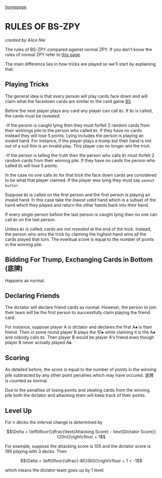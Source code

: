 <script
  src="https://cdn.mathjax.org/mathjax/latest/MathJax.js?config=TeX-AMS-MML_HTMLorMML"
  type="text/javascript">
</script>

[_homepage_](https://evanfang214.github.io/)

# RULES OF BS-ZPY
_created by Alice Nie_

The rules of BS-ZPY compared against normal ZPY. If you don't know the rules of normal ZPY refer to [this page](https://robertying.com/shengji/rules.html).

The main difference lies in how tricks are played so we'll start by explaining that.

## Playing Tricks
The general idea is that every person will play cards face down and will claim what the facedown cards are similar to the card game [BS](https://en.wikipedia.org/wiki/Cheat_(game))

Before the next player plays any card any player can call `BS`. If `BS` is called, the cards must be revealed.

-If the person is caught lying then they must forfeit 2 random cards from their winnings pile to the person who called `BS`. If they have no cards instead they will lose 5 points. Lying includes the person is playing an invalid hand. For instance, if the player plays a trump but their hand is not out of a suit this is an invalid play. This player can no longer win the trick. 

-If the person is telling the truth then the person who calls `BS` must forfeit 2 random cards from their winning pile. If they have no cards the person who called `BS` will lose 5 points.

In the case no one calls `BS` for that trick the face down cards are considered to be what that player claimed. If the player was lying they must say `peanut butter`. 

Suppose `BS` is called on the first person and the first person is playing an invalid hand. In this case take the _lowest valid_ hand which is a subset of the hand which they played and return the other hands back into their hand. 

If every single person before the last person is caught lying then no one can call `BS` on the last person. 

Unless `BS` is called, cards are _not revealed_ at the end of the trick. Instead, the person who wins the trick by claiming the highest hand wins all the cards played that turn. The eventual score is equal to the number of points in the winning pile.

## Bidding For Trump, Exchanging Cards in Bottom (底牌)
Happens as normal.

## Declaring Friends
The dictator will declare friend cards as normal. However, the person to join their team will be the first person to successfully claim playing the friend card. 

For instance, suppose player A is dictator and declares the first A♠ is their friend. Then in some round player B plays the 10♠ while claiming it is the A♠ and nobody calls `BS`. Then player B would be player A's friend even though player B never actually played A♠.

## Scoring
As detailed before, the score is equal to the number of points in the winning pile subtracted by any other point penalties which may have occured. 底牌 is counted as normal.

Due to the penalties of losing points and stealing cards from the winning pile both the dictator and attacking team will keep track of their points. 

## Level Up 
For n decks the interval change is determined by

$$\Delta = \left\lfloor{\dfrac{\text{Attacking Score} - \text{Dictator Score}}{20n}}\right\rfloor + 1$$

For example, suppose the attacking score is 105 and the dictator score is 195 playing with 3 decks. Then 

$$\Delta = \left\lfloor{\dfrac{-80}{60}}\right\rfloor + 1 = -1$$

which means the dictator team goes up by 1 level. 